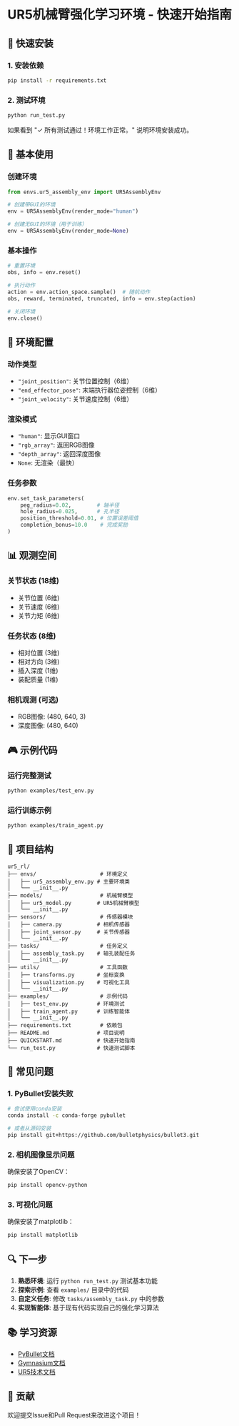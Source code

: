 # UR5机械臂强化学习环境 - 快速开始指南

## 🚀 快速安装

### 1. 安装依赖
```bash
pip install -r requirements.txt
```

### 2. 测试环境
```bash
python run_test.py
```

如果看到 "✓ 所有测试通过！环境工作正常。" 说明环境安装成功。

## 🎯 基本使用

### 创建环境
```python
from envs.ur5_assembly_env import UR5AssemblyEnv

# 创建带GUI的环境
env = UR5AssemblyEnv(render_mode="human")

# 创建无GUI的环境（用于训练）
env = UR5AssemblyEnv(render_mode=None)
```

### 基本操作
```python
# 重置环境
obs, info = env.reset()

# 执行动作
action = env.action_space.sample()  # 随机动作
obs, reward, terminated, truncated, info = env.step(action)

# 关闭环境
env.close()
```

## 🔧 环境配置

### 动作类型
- `"joint_position"`: 关节位置控制（6维）
- `"end_effector_pose"`: 末端执行器位姿控制（6维）
- `"joint_velocity"`: 关节速度控制（6维）

### 渲染模式
- `"human"`: 显示GUI窗口
- `"rgb_array"`: 返回RGB图像
- `"depth_array"`: 返回深度图像
- `None`: 无渲染（最快）

### 任务参数
```python
env.set_task_parameters(
    peg_radius=0.02,        # 轴半径
    hole_radius=0.025,      # 孔半径
    position_threshold=0.01, # 位置误差阈值
    completion_bonus=10.0    # 完成奖励
)
```

## 📊 观测空间

### 关节状态 (18维)
- 关节位置 (6维)
- 关节速度 (6维)
- 关节力矩 (6维)

### 任务状态 (8维)
- 相对位置 (3维)
- 相对方向 (3维)
- 插入深度 (1维)
- 装配质量 (1维)

### 相机观测 (可选)
- RGB图像: (480, 640, 3)
- 深度图像: (480, 640)

## 🎮 示例代码

### 运行完整测试
```bash
python examples/test_env.py
```

### 运行训练示例
```bash
python examples/train_agent.py
```

## 📁 项目结构

```
ur5_rl/
├── envs/                    # 环境定义
│   ├── ur5_assembly_env.py # 主要环境类
│   └── __init__.py
├── models/                  # 机械臂模型
│   ├── ur5_model.py        # UR5机械臂模型
│   └── __init__.py
├── sensors/                 # 传感器模块
│   ├── camera.py           # 相机传感器
│   ├── joint_sensor.py     # 关节传感器
│   └── __init__.py
├── tasks/                   # 任务定义
│   ├── assembly_task.py    # 轴孔装配任务
│   └── __init__.py
├── utils/                   # 工具函数
│   ├── transforms.py       # 坐标变换
│   ├── visualization.py    # 可视化工具
│   └── __init__.py
├── examples/                # 示例代码
│   ├── test_env.py         # 环境测试
│   ├── train_agent.py      # 训练智能体
│   └── __init__.py
├── requirements.txt         # 依赖包
├── README.md               # 项目说明
├── QUICKSTART.md           # 快速开始指南
└── run_test.py             # 快速测试脚本
```

## 🐛 常见问题

### 1. PyBullet安装失败
```bash
# 尝试使用conda安装
conda install -c conda-forge pybullet

# 或者从源码安装
pip install git+https://github.com/bulletphysics/bullet3.git
```

### 2. 相机图像显示问题
确保安装了OpenCV：
```bash
pip install opencv-python
```

### 3. 可视化问题
确保安装了matplotlib：
```bash
pip install matplotlib
```

## 🔍 下一步

1. **熟悉环境**: 运行 `python run_test.py` 测试基本功能
2. **探索示例**: 查看 `examples/` 目录中的代码
3. **自定义任务**: 修改 `tasks/assembly_task.py` 中的参数
4. **实现智能体**: 基于现有代码实现自己的强化学习算法

## 📚 学习资源

- [PyBullet文档](https://pybullet.org/wordpress/)
- [Gymnasium文档](https://gymnasium.farama.org/)
- [UR5技术文档](https://www.universal-robots.com/articles/ur/interface-communication/real-time-data-exchange-rtde-guide/)

## 🤝 贡献

欢迎提交Issue和Pull Request来改进这个项目！
